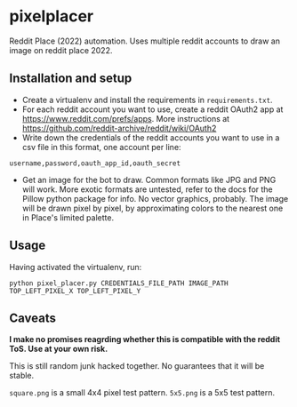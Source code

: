# pixelplacer
Reddit Place (2022) automation. Uses multiple reddit accounts to draw an image on reddit place 2022.

## Installation and setup
* Create a virtualenv and install the requirements in `requirements.txt`.
* For each reddit account you want to use, create a reddit OAuth2 app at https://www.reddit.com/prefs/apps. More instructions at https://github.com/reddit-archive/reddit/wiki/OAuth2
* Write down the credentials of the reddit accounts you want to use in a csv file in this format, one account per line:
```
username,password,oauth_app_id,oauth_secret
```
* Get an image for the bot to draw. Common formats like JPG and PNG will work. More exotic formats are untested, refer to the docs for the Pillow python package for info. No vector graphics, probably. The image will be drawn pixel by pixel, by approximating colors to the nearest one in Place's limited palette.


## Usage
Having activated the virtualenv, run:
```
python pixel_placer.py CREDENTIALS_FILE_PATH IMAGE_PATH TOP_LEFT_PIXEL_X TOP_LEFT_PIXEL_Y
```

## Caveats

**I make no promises reagrding whether this is compatible with the reddit ToS. Use at your own risk.**

This is still random junk hacked together. No guarantees that it will be stable.

`square.png` is a small 4x4 pixel test pattern.
`5x5.png` is a 5x5 test pattern.